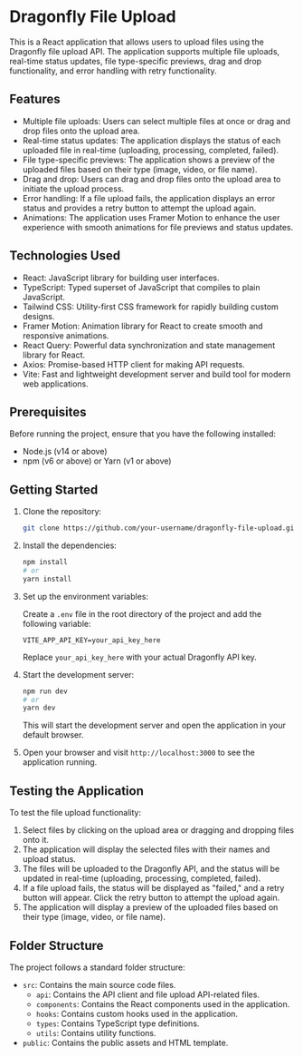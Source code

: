 # Dragonfly File Upload

This is a React application that allows users to upload files using the Dragonfly file upload API. The application supports multiple file uploads, real-time status updates, file type-specific previews, drag and drop functionality, and error handling with retry functionality.

## Features

- Multiple file uploads: Users can select multiple files at once or drag and drop files onto the upload area.
- Real-time status updates: The application displays the status of each uploaded file in real-time (uploading, processing, completed, failed).
- File type-specific previews: The application shows a preview of the uploaded files based on their type (image, video, or file name).
- Drag and drop: Users can drag and drop files onto the upload area to initiate the upload process.
- Error handling: If a file upload fails, the application displays an error status and provides a retry button to attempt the upload again.
- Animations: The application uses Framer Motion to enhance the user experience with smooth animations for file previews and status updates.

## Technologies Used

- React: JavaScript library for building user interfaces.
- TypeScript: Typed superset of JavaScript that compiles to plain JavaScript.
- Tailwind CSS: Utility-first CSS framework for rapidly building custom designs.
- Framer Motion: Animation library for React to create smooth and responsive animations.
- React Query: Powerful data synchronization and state management library for React.
- Axios: Promise-based HTTP client for making API requests.
- Vite: Fast and lightweight development server and build tool for modern web applications.

## Prerequisites

Before running the project, ensure that you have the following installed:

- Node.js (v14 or above)
- npm (v6 or above) or Yarn (v1 or above)

## Getting Started

1. Clone the repository:

   ```bash
   git clone https://github.com/your-username/dragonfly-file-upload.git
   ```

2. Install the dependencies:

   ```bash
   npm install
   # or
   yarn install
   ```

3. Set up the environment variables:

   Create a `.env` file in the root directory of the project and add the following variable:

   ```
   VITE_APP_API_KEY=your_api_key_here
   ```

   Replace `your_api_key_here` with your actual Dragonfly API key.

4. Start the development server:

   ```bash
   npm run dev
   # or
   yarn dev
   ```

   This will start the development server and open the application in your default browser.

5. Open your browser and visit `http://localhost:3000` to see the application running.

## Testing the Application

To test the file upload functionality:

1. Select files by clicking on the upload area or dragging and dropping files onto it.
2. The application will display the selected files with their names and upload status.
3. The files will be uploaded to the Dragonfly API, and the status will be updated in real-time (uploading, processing, completed, failed).
4. If a file upload fails, the status will be displayed as "failed," and a retry button will appear. Click the retry button to attempt the upload again.
5. The application will display a preview of the uploaded files based on their type (image, video, or file name).

## Folder Structure

The project follows a standard folder structure:

- `src`: Contains the main source code files.
  - `api`: Contains the API client and file upload API-related files.
  - `components`: Contains the React components used in the application.
  - `hooks`: Contains custom hooks used in the application.
  - `types`: Contains TypeScript type definitions.
  - `utils`: Contains utility functions.
- `public`: Contains the public assets and HTML template.
